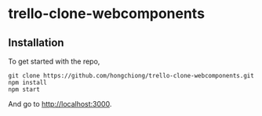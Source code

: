 # trello-clone-webcomponents
## Installation

To get started with the repo,
```
git clone https://github.com/hongchiong/trello-clone-webcomponents.git
npm install
npm start
```
And go to [http://localhost:3000](http://localhost:3000).

